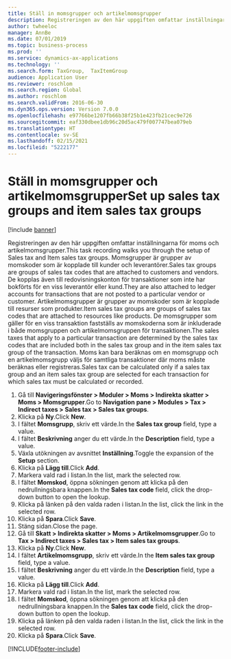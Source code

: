 ```yaml
---
title: Ställ in momsgrupper och artikelmomsgrupper
description: Registreringen av den här uppgiften omfattar inställningarna för moms och artikelmomsgrupper.
author: twheeloc
manager: AnnBe
ms.date: 07/01/2019
ms.topic: business-process
ms.prod: ''
ms.service: dynamics-ax-applications
ms.technology: ''
ms.search.form: TaxGroup,  TaxItemGroup
audience: Application User
ms.reviewer: roschlom
ms.search.region: Global
ms.author: roschlom
ms.search.validFrom: 2016-06-30
ms.dyn365.ops.version: Version 7.0.0
ms.openlocfilehash: e97766be1207fb66b38f25b1e423fb21cec9e726
ms.sourcegitcommit: eaf330dbee1db96c20d5ac479f007747bea079eb
ms.translationtype: HT
ms.contentlocale: sv-SE
ms.lasthandoff: 02/15/2021
ms.locfileid: "5222177"
---
```

# <a name="set-up-sales-tax-groups-and-item-sales-tax-groups"></a><span data-ttu-id="fd3f4-103">Ställ in momsgrupper och artikelmomsgrupper</span><span class="sxs-lookup"><span data-stu-id="fd3f4-103">Set up sales tax groups and item sales tax groups</span></span>

[!include [banner](../../includes/banner.md)]

<span data-ttu-id="fd3f4-104">Registreringen av den här uppgiften omfattar inställningarna för moms och artikelmomsgrupper.</span><span class="sxs-lookup"><span data-stu-id="fd3f4-104">This task recording walks you through the setup of Sales tax and Item sales tax groups.</span></span> <span data-ttu-id="fd3f4-105">Momsgrupper är grupper av momskoder som är kopplade till kunder och leverantörer.</span><span class="sxs-lookup"><span data-stu-id="fd3f4-105">Sales tax groups are groups of sales tax codes that are attached to customers and vendors.</span></span> <span data-ttu-id="fd3f4-106">De kopplas även till redovisningskonton för transaktioner som inte har bokförts för en viss leverantör eller kund.</span><span class="sxs-lookup"><span data-stu-id="fd3f4-106">They are also attached to ledger accounts for transactions that are not posted to a particular vendor or customer.</span></span>  <span data-ttu-id="fd3f4-107">Artikelmomsgrupper är grupper av momskoder som är kopplade till resurser som produkter.</span><span class="sxs-lookup"><span data-stu-id="fd3f4-107">Item sales tax groups are groups of sales tax codes that are attached to resources like products.</span></span>  <span data-ttu-id="fd3f4-108">De momsgrupper som gäller för en viss transaktion fastställs av momskoderna som är inkluderade i både momsgruppen och artikelmomsgruppen för transaktionen.</span><span class="sxs-lookup"><span data-stu-id="fd3f4-108">The sales taxes that apply to a particular transaction are determined by the sales tax codes that are included both in the sales tax group and in the item sales tax group of the transaction.</span></span>  <span data-ttu-id="fd3f4-109">Moms kan bara beräknas om en momsgrupp och en artikelmomsgrupp väljs för samtliga transaktioner där moms måste beräknas eller registreras.</span><span class="sxs-lookup"><span data-stu-id="fd3f4-109">Sales tax can be calculated only if a sales tax group and an item sales tax group are selected for each transaction for which sales tax must be calculated or recorded.</span></span>  

1. <span data-ttu-id="fd3f4-110">Gå till **Navigeringsfönster > Moduler > Moms > Indirekta skatter > Moms > Momsgrupper**.</span><span class="sxs-lookup"><span data-stu-id="fd3f4-110">Go to **Navigation pane > Modules > Tax > Indirect taxes > Sales tax > Sales tax groups**.</span></span>
2. <span data-ttu-id="fd3f4-111">Klicka på **Ny**.</span><span class="sxs-lookup"><span data-stu-id="fd3f4-111">Click **New**.</span></span>
3. <span data-ttu-id="fd3f4-112">I fältet **Momsgrupp**, skriv ett värde.</span><span class="sxs-lookup"><span data-stu-id="fd3f4-112">In the **Sales tax group** field, type a value.</span></span>
4. <span data-ttu-id="fd3f4-113">I fältet **Beskrivning** anger du ett värde.</span><span class="sxs-lookup"><span data-stu-id="fd3f4-113">In the **Description** field, type a value.</span></span>
5. <span data-ttu-id="fd3f4-114">Växla utökningen av avsnittet **Inställning**.</span><span class="sxs-lookup"><span data-stu-id="fd3f4-114">Toggle the expansion of the **Setup** section.</span></span>
6. <span data-ttu-id="fd3f4-115">Klicka på **Lägg till**.</span><span class="sxs-lookup"><span data-stu-id="fd3f4-115">Click **Add**.</span></span>
7. <span data-ttu-id="fd3f4-116">Markera vald rad i listan.</span><span class="sxs-lookup"><span data-stu-id="fd3f4-116">In the list, mark the selected row.</span></span>
8. <span data-ttu-id="fd3f4-117">I fältet **Momskod**, öppna sökningen genom att klicka på den nedrullningsbara knappen.</span><span class="sxs-lookup"><span data-stu-id="fd3f4-117">In the **Sales tax code** field, click the drop-down button to open the lookup.</span></span>
9. <span data-ttu-id="fd3f4-118">Klicka på länken på den valda raden i listan.</span><span class="sxs-lookup"><span data-stu-id="fd3f4-118">In the list, click the link in the selected row.</span></span>
10. <span data-ttu-id="fd3f4-119">Klicka på **Spara**.</span><span class="sxs-lookup"><span data-stu-id="fd3f4-119">Click **Save**.</span></span>
11. <span data-ttu-id="fd3f4-120">Stäng sidan.</span><span class="sxs-lookup"><span data-stu-id="fd3f4-120">Close the page.</span></span>
12. <span data-ttu-id="fd3f4-121">Gå till **Skatt > Indirekta skatter > Moms > Artikelmomsgrupper**.</span><span class="sxs-lookup"><span data-stu-id="fd3f4-121">Go to **Tax > Indirect taxes > Sales tax > Item sales tax groups**.</span></span>
13. <span data-ttu-id="fd3f4-122">Klicka på **Ny**.</span><span class="sxs-lookup"><span data-stu-id="fd3f4-122">Click **New**.</span></span>
14. <span data-ttu-id="fd3f4-123">I fältet **Artikelmomsgrupp**, skriv ett värde.</span><span class="sxs-lookup"><span data-stu-id="fd3f4-123">In the **Item sales tax group** field, type a value.</span></span>
15. <span data-ttu-id="fd3f4-124">I fältet **Beskrivning** anger du ett värde.</span><span class="sxs-lookup"><span data-stu-id="fd3f4-124">In the **Description** field, type a value.</span></span>
16. <span data-ttu-id="fd3f4-125">Klicka på **Lägg till**.</span><span class="sxs-lookup"><span data-stu-id="fd3f4-125">Click **Add**.</span></span>
17. <span data-ttu-id="fd3f4-126">Markera vald rad i listan.</span><span class="sxs-lookup"><span data-stu-id="fd3f4-126">In the list, mark the selected row.</span></span>
18. <span data-ttu-id="fd3f4-127">I fältet **Momskod**, öppna sökningen genom att klicka på den nedrullningsbara knappen.</span><span class="sxs-lookup"><span data-stu-id="fd3f4-127">In the **Sales tax code** field, click the drop-down button to open the lookup.</span></span>
19. <span data-ttu-id="fd3f4-128">Klicka på länken på den valda raden i listan.</span><span class="sxs-lookup"><span data-stu-id="fd3f4-128">In the list, click the link in the selected row.</span></span>
20. <span data-ttu-id="fd3f4-129">Klicka på **Spara**.</span><span class="sxs-lookup"><span data-stu-id="fd3f4-129">Click **Save**.</span></span>



[!INCLUDE[footer-include](../../../includes/footer-banner.md)]